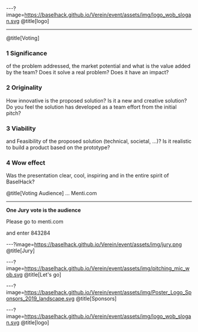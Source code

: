 ---?image=https://baselhack.github.io/Verein/event/assets/img/logo_wob_slogan.svg
@title[logo]

---
@title[Voting]
### 1 Significance 
of the problem addressed, the market potential and what is the value added by the team? Does it solve a real problem? Does it have an impact?

### 2 Originality
How innovative is the proposed solution? Is it a new and creative solution? Do you feel the solution has developed as a team effort from the initial pitch?

### 3 Viability
and Feasibility of the proposed solution (technical, societal, ...)? Is it realistic to build a product based on the prototype? 

### 4 Wow effect
Was the presentation clear, cool, inspiring and in the entire spirit of BaselHack?

@title[Voting Audience]
... Menti.com

---
**One Jury vote is the audience** 

Please go to menti.com 

and enter 843284

---?image=https://baselhack.github.io/Verein/event/assets/img/jury.png
@title[Jury]

---?image=https://baselhack.github.io/Verein/event/assets/img/pitching_mic_wob.svg
@title[Let's go]

---?image=https://baselhack.github.io/Verein/event/assets/img/Poster_Logo_Sponsors_2019_landscape.svg
@title[Sponsors]

---?image=https://baselhack.github.io/Verein/event/assets/img/logo_wob_slogan.svg
@title[logo]
